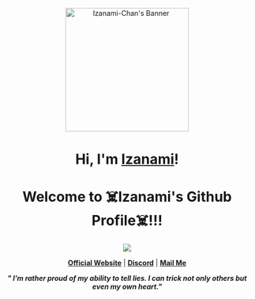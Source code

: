 <p align="center">
  <a href="https://iamizanami.com"><img width=250 height=250 src="lord.gif" alt="Izanami-Chan's Banner"></a>
  
</p>

  

<h1 align="center">Hi, I'm <a href="https://iamizanami.com">Izanami</a>!</h1>
<h1 align="center">Welcome to ☠️Izanami's Github Profile☠️!!!</h1>

<p align="center">
<img align="center" src="https://github-readme-stats.vercel.app/api?username=Izanami-Chan&show_icons=true&include_all_commits=true&theme=github_dark&hide_border=false" />
</p>

<p align="center">
  <strong><a href="https://iamizanami.com">Official Website</a></strong> |
  <strong><a href="https://discordid.netlify.app/?id=916122735153926214">Discord</a></strong> |
<strong><a href="mailto:me@iamizanami.com">Mail Me</a></strong>

</p>

<p align="center"><strong><i>" I’m rather proud of my ability to tell lies. I can trick not only others but even my own heart."</i></strong></p>
